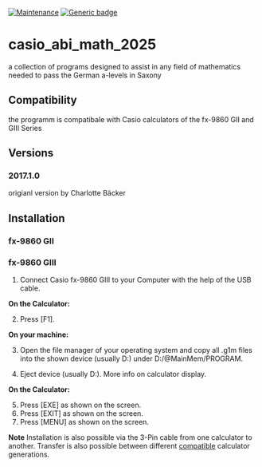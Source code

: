 [![Maintenance](https://img.shields.io/badge/Maintained%3F-yes-green.svg)]()
[![Generic badge](https://img.shields.io/badge/newest_version-2017.1.0-<COLOR>.svg)](https://github.com/felixwittwer/casio_abi_math_2025/releases)

# casio_abi_math_2025
a collection of programs designed to assist in any field of mathematics needed to pass the German a-levels in Saxony

## Compatibility
the programm is compatibale with Casio calculators of the fx-9860 GII and GIII Series

## Versions

### 2017.1.0 
origianl version by Charlotte Bäcker

## Installation
### fx-9860 GII

### fx-9860 GIII
1. Connect Casio fx-9860 GIII to your Computer with the help of the USB cable.

**On the Calculator:** <br>

2. Press [F1].

**On your machine:** <br>

3. Open the file manager of your operating system and copy all .g1m files into the shown device (usually D:) under D:/@MainMem/PROGRAM.

4. Eject device (usually D:). More info on calculator display.

**On the Calculator:** <br>

5. Press [EXE] as shown on the screen. <br>
6. Press [EXIT] as shown on the screen. <br>
7. Press [MENU] as shown on the screen. <br>

**Note**
Installation is also possible via the 3-Pin cable from one calculator to another. Transfer is also possible between different [compatible](##Compatibility) calculator generations.
